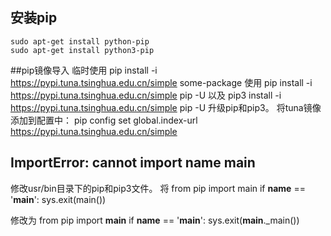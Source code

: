 ## 安装pip
    sudo apt-get install python-pip
    sudo apt-get install python3-pip
##pip镜像导入
临时使用
    pip install -i https://pypi.tuna.tsinghua.edu.cn/simple some-package
使用
    pip install -i https://pypi.tuna.tsinghua.edu.cn/simple pip -U
以及
    pip3 install -i https://pypi.tuna.tsinghua.edu.cn/simple pip -U
升级pip和pip3。
将tuna镜像添加到配置中：
    pip config set global.index-url https://pypi.tuna.tsinghua.edu.cn/simple
## ImportError: cannot import name main
修改usr/bin目录下的pip和pip3文件。
将
    from pip import main
    if __name__ == '__main__':
        sys.exit(main())

修改为
    from pip import __main__
    if __name__ == '__main__':
        sys.exit(__main__._main())